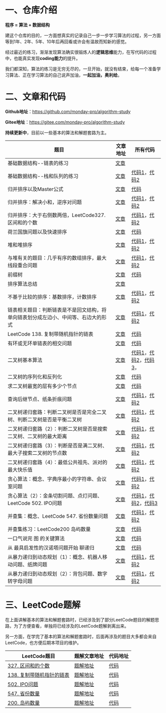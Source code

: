 # 一、仓库介绍

**程序 = 算法 + 数据结构**



建这个仓库的目的，一方面想真实的记录自己一步一步学习算法的过程，另一方面等到1年、2年、5年、10年后再回看或许会有温故而知新的感觉。



经过最近的练习，渐渐发现算法确实很锻炼人的**逻辑思维**能力，在写代码的过程中，也能真实发现**coding能力**的提升。



我们都深知，算法的练习是无穷无尽的，一旦开始，就没有结束，给每一个准备学习算法、正在学习算法的自己说声加油，**一起加油，奥利给**。



# 二、文章和代码

**Github地址**：https://github.com/monday-pro/algorithm-study

**Gitee地址**：https://gitee.com/monday-pro/algorithm-study



**持续更新中**，目前以一些基本的算法和解题套路为主。

| 题目                                                         | 文章地址                                                     | 所有代码                                                     |
| ------------------------------------------------------------ | ------------------------------------------------------------ | ------------------------------------------------------------ |
| 基础数据结构--链表的练习                                     | [文章](https://mp.weixin.qq.com/s/tZ3aI_AldoT8dxzZLtX_LA)    |                                                              |
| 基础数据结构--栈和队列的练习                                 | [文章](https://mp.weixin.qq.com/s/ZE9VPxZ1rx3BxS7waKVAAA)    | [代码1](src/basic/stackqueue/TwoQueuesImplementStack.java)，[代码2](src/basic/stackqueue/TwoStacksImplementQueue.java) |
| 归并排序以及Master公式                                       | [文章](https://mp.weixin.qq.com/s/V_Ac1UnqJbJbZ89gVvKXHg)    | [代码](src/basic/mergesort/MergeSort.java)                   |
| 归并排序：解决小和，逆序对问题                               | [文章](https://mp.weixin.qq.com/s/6FdL3bm8LkmhWsKsRSSn3A)    | [代码1](src/basic/mergesort/SmallSum.java)，[代码2](src/basic/mergesort/ReversePair.java) |
| 归并排序：大于右侧数两倍，LeetCode327. 区间和的个数          | [文章](https://mp.weixin.qq.com/s/iejFWetKVOs3BXpClQLx9w)    | [代码1](src/basic/mergesort/BiggerThanRightTwice.java)，[代码2](src/basic/mergesort/CountOfRangeSum.java) |
| 荷兰国旗问题以及快速排序                                     | [文章](https://mp.weixin.qq.com/s/5wyGMkUSaC0txSYkVc2prA)    | [代码](src/basic/quicksort/QuickSort.java)                   |
| 堆和堆排序                                                   | [文章](https://mp.weixin.qq.com/s/AyMfxFu4MQv3kBM8UwBA4Q)    | [代码1](src/basic/heap/Heap.java)，[代码2](src/basic/heap/HeapSort.java) |
| 与堆有关的题目：几乎有序的数组排序，最大线段重合问题         | [文章](https://mp.weixin.qq.com/s/4PUaS2gj7tul4u69imKDaQ)    | [代码1](src/basic/heap/SortArrayDistanceLessK.java)，[代码2](src/basic/heap/LineCoverMax.java) |
| 前缀树                                                       | [文章](https://mp.weixin.qq.com/s/TImX032ttO_KOdmzYhDC3g)    | [代码](src/basic/trietree/TrieTree.java)                     |
| 排序算法总结                                                 | [文章](https://mp.weixin.qq.com/s/CFV8jkAcnFgKrCFFNe78aA)    |                                                              |
| 不基于比较的排序：基数排序，计数排序                         | [文章](https://mp.weixin.qq.com/s/Wg8sK_59BW6u70qaZztviw)    | [代码1](src/basic/nocomparesort/RadixSort.java)，[代码2](src/basic/nocomparesort/CountSort.java) |
| 链表相关题目：判断链表是不是回文结构，将单向链表划分成左边小、中间等、右边大的形式 | [文章](https://mp.weixin.qq.com/s/Z4Z-cwPUfIvpuA1VqAMSvQ)    | [代码1](src/basic/node/IsPalindromeList.java)，[代码2](src/basic/node/SmallerEqualBigger.java) |
| LeetCode 138. 复制带随机指针的链表                           | [文章](https://mp.weixin.qq.com/s/Vm9jFa6cM2ar-hOO4SpCYg)    | [代码](src/basic/node/CopyListWithRandom.java)               |
| 有环或无环单链表的相交问题                                   | [文章](https://mp.weixin.qq.com/s/MjsSwWOo-txyGBYvo6Ihuw)    | [代码](src/basic/node/FindFirstIntersectNode.java)           |
| 二叉树基本算法                                               | [文章](https://mp.weixin.qq.com/s/UxH4yST7JaQz9QAuO6anHQ)    | [代码1](src/basic/binarytree/LevelTraversalBinaryTree.java)，[代码2](src/basic/binarytree/RecursiveTraversalBinaryTree.java)，[代码3](src/basic/binarytree/UnRecursiveTraversalBinaryTree.java)， |
| 二叉树的序列化和反列化                                       | [文章](https://mp.weixin.qq.com/s/iirR_-W4bLHzn-WqCMJ-LA)    | [代码](src/basic/binarytree/SerializeAndDeserializeTree.java) |
| 求二叉树最宽的层有多少个节点                                 | [文章](https://mp.weixin.qq.com/s/dOGeIRJ6y46CqByJ9WGq2A)    | [代码](src/basic/binarytree/TreeMaxWidth.java)               |
| 查询后继节点、纸条折痕问题                                   | [文章](https://mp.weixin.qq.com/s/gSvEsKrFPjxxCydlHS25og)    | [代码1](src/basic/binarytree/SuccessorNode.java)，[代码2](src/basic/binarytree/PaperFolding.java) |
| 二叉树递归套路：判断二叉树是否是完全二叉树、判断二叉树是否是平衡二叉树 | [文章](https://mp.weixin.qq.com/s/TrGxwyEaq2y6LLaivk66bQ)    | [代码1](src/basic/binarytree/IsCompleteBinaryTree.java)，[代码2](src/basic/binarytree/IsBalancedBinaryTree.java) |
| 二叉树递归套路（2）：判断二叉树是否是搜索二叉树、二叉树的最大距离 | [文章](https://mp.weixin.qq.com/s?__biz=Mzg2NTYwMDM0Mg==&mid=2247486612&idx=1&sn=3a767209658b10c5ff8006bcfdd15eb3&chksm=ce56daadf92153bbb2875e0e81d4c465c58aed7f174174748199a4d97b118f80129414c20a16&scene=178&cur_album_id=2085925789451059201#rd) | [代码1](src/basic/binarytree/IsSearchBinaryTree.java)，[代码2](src/basic/binarytree/MaxDistance.java) |
| 二叉树递归套路（3）：判断是否是满二叉树、最大子搜索二叉树的节点数 | [文章](https://mp.weixin.qq.com/s?__biz=Mzg2NTYwMDM0Mg==&mid=2247486622&idx=1&sn=cc582db8edd6a53da24bc819f4f5780a&chksm=ce56daa7f92153b1316bce79c49188e4ed485bc693f510779c58b3527465115ca3337be94b83&scene=178&cur_album_id=2085925789451059201#rd) | [代码1](src/basic/binarytree/IsFullBinaryTree.java)，[代码2](src/basic/binarytree/MaxSubSearchBinaryTreeSize.java) |
| 二叉树递归套路（4）：最低公共祖先、派对的最大快乐值          | [文章](https://mp.weixin.qq.com/s?__biz=Mzg2NTYwMDM0Mg==&mid=2247486643&idx=1&sn=3205d61e35fdb826dbf0c5ab03695fef&chksm=ce56da8af921539c22e2773a1331202ecfe28e8a4a998799f6385e873601cea1d1cfd5d4d6cb&scene=178&cur_album_id=2085925789451059201#rd) | [代码1](src/basic/binarytree/LowestAncestor.java)，[代码2](src/basic/binarytree/MaxHappy.java) |
| 贪心算法：概念、字典序最小的字符串、会议室问题               | [文章](https://mp.weixin.qq.com/s?__biz=Mzg2NTYwMDM0Mg==&mid=2247486651&idx=1&sn=fe3ff07faa96a07797a23867139b27ba&chksm=ce56da82f92153947b340b51ce53e722ccf7d57306a5b2da43234d310863d4bfb4dbc82ef0b3&scene=178&cur_album_id=2085925789451059201#rd) | [代码1](src/basic/greedy/LowestDictionary.java)，[代码2](src/basic/greedy/BestArrange.java) |
| 贪心算法（2）：金条切割问题、点灯问题、LeetCode 502. IPO问题 | [文章](https://mp.weixin.qq.com/s?__biz=Mzg2NTYwMDM0Mg==&mid=2247486661&idx=1&sn=81374bd04170c73c556d9d75754e4b92&chksm=ce56dafcf92153ea387366d6ddd8eb289eb48306c41cca8d8b573248ad65e62bbc751813dbe8&scene=178&cur_album_id=2085925789451059201#rd) | [代码1](src/basic/greedy/LessMoneySplitGold.java)，[代码2](src/basic/greedy/Light.java)，[代码3](src/basic/greedy/IPO.java) |
| 并查集：概念、LeetCode 547. 省份数量问题                     | [文章](https://mp.weixin.qq.com/s?__biz=Mzg2NTYwMDM0Mg==&mid=2247486679&idx=1&sn=5ff2d256185974b2ffc09918cc9dd3fc&chksm=ce56daeef92153f80c30c7bdbc5caa2b00dbfd0334ddc5f0f658d459dafcdfad90e46974dae8&scene=178&cur_album_id=2085925789451059201#rd) | [代码1](src/basic/unionfind/TheUnionFind.java)，[代码2](src/basic/unionfind/FindCircleNum.java) |
| 并查集练习：LeetCode200 岛屿数量                             | [文章](https://mp.weixin.qq.com/s?__biz=Mzg2NTYwMDM0Mg==&mid=2247486690&idx=1&sn=5769a9f643629d79a1bfe422c794aa87&chksm=ce56dadbf92153cd41c29c91a3315fbf8311adfa6e7d207cae26c37186d0f01f395f0c835aa8&scene=178&cur_album_id=2085925789451059201#rd) | [代码](src/basic/unionfind/NumIslands.java)                  |
| 一口气说完 图 的关键算法                                     | [文章](https://mp.weixin.qq.com/s?__biz=Mzg2NTYwMDM0Mg==&mid=2247486716&idx=1&sn=4be9917680ec50757a922e1b01bf4bf2&chksm=ce56dac5f92153d3f3b506769c4eb7f92618c5430c50719d87d4d96c8fe01e784f72d334f2e9&scene=178&cur_album_id=2085925789451059201#rd) | [代码](src/basic/graph)                                      |
| 从 最具启发性的汉诺塔问题开始 聊递归                         | [文章](https://mp.weixin.qq.com/s?__biz=Mzg2NTYwMDM0Mg==&mid=2247486765&idx=1&sn=1e81186fd36f89c3055669c978dab492&chksm=ce56db14f9215202d9b1bcfa0c40f715bbb9b650091d29ef34ae55d246ac05aa07c83093d53f&scene=178&cur_album_id=2085925789451059201#rd) | [代码](src/basic/dynamicprogramming/recursion)               |
| 从暴力递归到动态规划（1）：概念、机器人移动问题、纸牌问题    | [文章](https://mp.weixin.qq.com/s?__biz=Mzg2NTYwMDM0Mg==&mid=2247486820&idx=1&sn=74249b8f822267e89435f54e93ff8879&chksm=ce56db5df921524b919459f53f5ae18318daf11e4010ddd14692c5533be192e6ec06f41bb5e3&scene=178&cur_album_id=2085925789451059201#rd) | [代码1](src/basic/dynamicprogramming/RobotWalk.java)，[代码2](src/basic/dynamicprogramming/CardsInLine.java) |
| 从暴力递归到动态规划（2）：背包问题、数字转字母问题          | [文章](https://mp.weixin.qq.com/s?__biz=Mzg2NTYwMDM0Mg==&mid=2247486862&idx=1&sn=3d2d1379e24b0141b40b729383e7dd90&chksm=ce56dbb7f92152a10da203af8badd58e6436480afb9f6707d75ec861991a2515dfbd515fc2e4&scene=178&cur_album_id=2085925789451059201#rd) | [代码1](src/basic/dynamicprogramming/Knapsack.java)，[代码2](src/basic/dynamicprogramming/ConvertToLetterString.java) |

# 三、LeetCode题解

在上面讲解基本的算法和解题套路时，已经涉及到了部分LeetCode题目的解题思路，为了方便查看，单独将已经涉及的LeetCode题解剥离出来。



另一方面，在学完了基本的算法和解题套路时，后面再涉及的题目大多都会来自LeetCode，也方便后期本项目的维护。



| LeetCode题目                                                 | 题解文章地址                                                 | 代码地址                                         |
| ------------------------------------------------------------ | ------------------------------------------------------------ | ------------------------------------------------ |
| [327. 区间和的个数](https://leetcode-cn.com/problems/count-of-range-sum/) | [题解地址](https://mp.weixin.qq.com/s?__biz=Mzg2NTYwMDM0Mg==&mid=2247484635&idx=1&sn=9f7ef3e2cf8d04d460ae385acb100aae&chksm=ce56d2e2f9215bf47af97213c2ca8086c853d678c08e130600aceb03766f50012bfd3ba6e3c4&token=1551232008&lang=zh_CN#rd) | [代码](src/basic/mergesort/CountOfRangeSum.java) |
| [138. 复制带随机指针的链表](https://leetcode-cn.com/problems/copy-list-with-random-pointer/) | [题解地址](https://mp.weixin.qq.com/s?__biz=Mzg2NTYwMDM0Mg==&mid=2247486369&idx=1&sn=937e8cd7e8797ffad86a2985e345fefb&chksm=ce56dd98f921548ef0137db83da468c63012477474958639958e283c0df704aa19de614ea833&token=1551232008&lang=zh_CN#rd) | [代码](src/basic/node/CopyListWithRandom.java)   |
| [502. IPO问题](https://leetcode-cn.com/problems/ipo)         | [题解地址](https://mp.weixin.qq.com/s?__biz=Mzg2NTYwMDM0Mg==&mid=2247486661&idx=1&sn=81374bd04170c73c556d9d75754e4b92&chksm=ce56dafcf92153ea387366d6ddd8eb289eb48306c41cca8d8b573248ad65e62bbc751813dbe8&token=1551232008&lang=zh_CN#rd) | [代码](src/basic/greedy/IPO.java)                |
| [547. 省份数量](https://leetcode-cn.com/problems/number-of-provinces/) | [题解地址](https://mp.weixin.qq.com/s?__biz=Mzg2NTYwMDM0Mg==&mid=2247486679&idx=1&sn=5ff2d256185974b2ffc09918cc9dd3fc&chksm=ce56daeef92153f80c30c7bdbc5caa2b00dbfd0334ddc5f0f658d459dafcdfad90e46974dae8&token=1551232008&lang=zh_CN#rd) | [代码](src/basic/unionfind/FindCircleNum.java)   |
| [200. 岛屿数量](https://leetcode-cn.com/problems/number-of-islands/) | [题解地址](https://mp.weixin.qq.com/s?__biz=Mzg2NTYwMDM0Mg==&mid=2247486690&idx=1&sn=5769a9f643629d79a1bfe422c794aa87&chksm=ce56dadbf92153cd41c29c91a3315fbf8311adfa6e7d207cae26c37186d0f01f395f0c835aa8&token=1551232008&lang=zh_CN#rd) | [代码](src/basic/unionfind/NumIslands.java)      |

